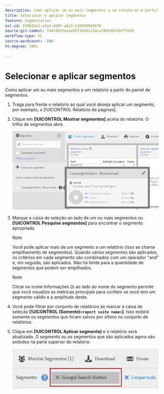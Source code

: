 ```yaml
---
description: Como aplicar um ou mais segmentos a um relatório a partir do painel de segmentos.
title: Selecionar e aplicar segmentos
feature: Segmentation
exl-id: 870026e2-a3a3-4d87-a6c2-6189098d3676
source-git-commit: 7a47d837eeae65f2e98123aca78029bfeb7ffe9d
workflow-type: ht
source-wordcount: '206'
ht-degree: 100%

---
```


# Selecionar e aplicar segmentos

Como aplicar um ou mais segmentos a um relatório a partir do painel de segmentos.

1. Traga para frente o relatório ao qual você deseja aplicar um segmento, por exemplo, o [!UICONTROL Relatório de páginas].
1. Clique em **[!UICONTROL Mostrar segmentos]** acima do relatório. O trilho de segmentos abre.

   ![](assets/segment_rail.png)

1. Marque a caixa de seleção ao lado de um ou mais segmentos ou **[!UICONTROL Pesquise segmentos]** para encontrar o segmento apropriado.

   >[!NOTE]
   >
   >Você pode aplicar mais de um segmento a um relatório (isso se chama empilhamento de segmentos). Quando vários segmentos são aplicados, os critérios em cada segmento são combinados com um operador &quot;and&quot; e, em seguida, são aplicados. Não há limite para a quantidade de segmentos que podem ser empilhados.

   >[!NOTE]
   >
   >Clicar no ícone Informações (i) ao lado do nome do segmento permite que você visualize as métricas principais para conferir se você tem um segmento válido e a amplitude deste.

1. Você pode filtrar por conjunto de relatórios ao marcar a caixa de seleção **[!UICONTROL (Somente)`<report suite name>`]**. Isso exibirá somente os segmentos que foram salvos por último no conjunto de relatórios.
1. Clique em **[!UICONTROL Aplicar segmento]** e o relatório será atualizado. O segmento ou os segmentos que são aplicados agora são exibidos na parte superior do relatório:

   ![](assets/applied_segments.png)
